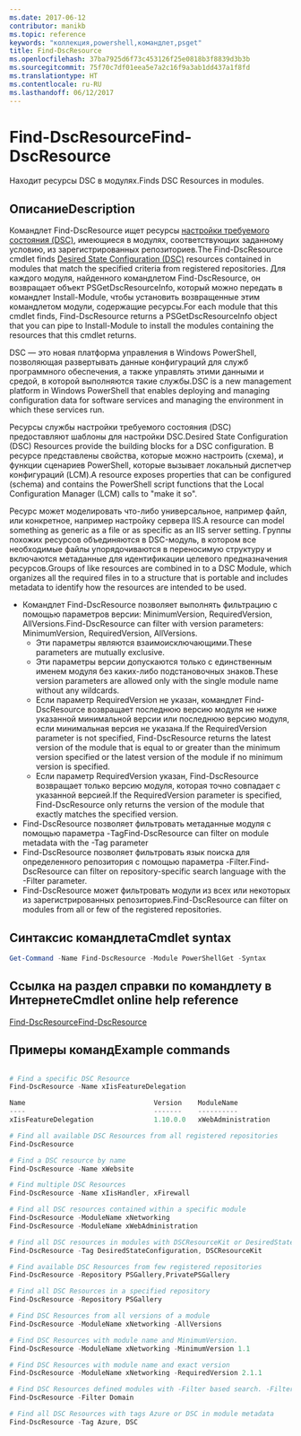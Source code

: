 ```yaml
---
ms.date: 2017-06-12
contributor: manikb
ms.topic: reference
keywords: "коллекция,powershell,командлет,psget"
title: Find-DscResource
ms.openlocfilehash: 37ba7925d6f73c453126f25e0818b3f8839d3b3b
ms.sourcegitcommit: 75f70c7df01eea5e7a2c16f9a3ab1dd437a1f8fd
ms.translationtype: HT
ms.contentlocale: ru-RU
ms.lasthandoff: 06/12/2017
---
```

# <a name="find-dscresource"></a><span data-ttu-id="26ed4-103">Find-DscResource</span><span class="sxs-lookup"><span data-stu-id="26ed4-103">Find-DscResource</span></span>

<span data-ttu-id="26ed4-104">Находит ресурсы DSC в модулях.</span><span class="sxs-lookup"><span data-stu-id="26ed4-104">Finds DSC Resources in modules.</span></span>

## <a name="description"></a><span data-ttu-id="26ed4-105">Описание</span><span class="sxs-lookup"><span data-stu-id="26ed4-105">Description</span></span>

<span data-ttu-id="26ed4-106">Командлет Find-DscResource ищет ресурсы [настройки требуемого состояния (DSC)](https://msdn.microsoft.com/en-us/PowerShell/dsc/overview), имеющиеся в модулях, соответствующих заданному условию, из зарегистрированных репозиториев.</span><span class="sxs-lookup"><span data-stu-id="26ed4-106">The Find-DscResource cmdlet finds [Desired State Configuration (DSC)](https://msdn.microsoft.com/en-us/PowerShell/dsc/overview) resources contained in modules that match the specified criteria from registered repositories.</span></span>
<span data-ttu-id="26ed4-107">Для каждого модуля, найденного командлетом Find-DscResource, он возвращает объект PSGetDscResourceInfo, который можно передать в командлет Install-Module, чтобы установить возвращенные этим командлетом модули, содержащие ресурсы.</span><span class="sxs-lookup"><span data-stu-id="26ed4-107">For each module that this cmdlet finds, Find-DscResource returns a PSGetDscResourceInfo object that you can pipe to Install-Module to install the modules containing the resources that this cmdlet returns.</span></span>

<span data-ttu-id="26ed4-108">DSC — это новая платформа управления в Windows PowerShell, позволяющая развертывать данные конфигураций для служб программного обеспечения, а также управлять этими данными и средой, в которой выполняются такие службы.</span><span class="sxs-lookup"><span data-stu-id="26ed4-108">DSC is a new management platform in Windows PowerShell that enables deploying and managing configuration data for software services and managing the environment in which these services run.</span></span>

<span data-ttu-id="26ed4-109">Ресурсы службы настройки требуемого состояния (DSC) предоставляют шаблоны для настройки DSC.</span><span class="sxs-lookup"><span data-stu-id="26ed4-109">Desired State Configuration (DSC) Resources provide the building blocks for a DSC configuration.</span></span> <span data-ttu-id="26ed4-110">В ресурсе представлены свойства, которые можно настроить (схема), и функции сценариев PowerShell, которые вызывает локальный диспетчер конфигураций (LCM).</span><span class="sxs-lookup"><span data-stu-id="26ed4-110">A resource exposes properties that can be configured (schema) and contains the PowerShell script functions that the Local Configuration Manager (LCM) calls to "make it so".</span></span>

<span data-ttu-id="26ed4-111">Ресурс может моделировать что-либо универсальное, например файл, или конкретное, например настройку сервера IIS.</span><span class="sxs-lookup"><span data-stu-id="26ed4-111">A resource can model something as generic as a file or as specific as an IIS server setting.</span></span> <span data-ttu-id="26ed4-112">Группы похожих ресурсов объединяются в DSC-модуль, в котором все необходимые файлы упорядочиваются в переносимую структуру и включаются метаданные для идентификации целевого предназначения ресурсов.</span><span class="sxs-lookup"><span data-stu-id="26ed4-112">Groups of like resources are combined in to a DSC Module, which organizes all the required files in to a structure that is portable and includes metadata to identify how the resources are intended to be used.</span></span>

- <span data-ttu-id="26ed4-113">Командлет Find-DscResource позволяет выполнять фильтрацию с помощью параметров версии: MinimumVersion, RequiredVersion, AllVersions.</span><span class="sxs-lookup"><span data-stu-id="26ed4-113">Find-DscResource can filter with version parameters: MinimumVersion, RequiredVersion, AllVersions.</span></span>
  - <span data-ttu-id="26ed4-114">Эти параметры являются взаимоисключающими.</span><span class="sxs-lookup"><span data-stu-id="26ed4-114">These parameters are mutually exclusive.</span></span>
  - <span data-ttu-id="26ed4-115">Эти параметры версии допускаются только с единственным именем модуля без каких-либо подстановочных знаков.</span><span class="sxs-lookup"><span data-stu-id="26ed4-115">These version parameters are allowed only with the single module name without any wildcards.</span></span>
  - <span data-ttu-id="26ed4-116">Если параметр RequiredVersion не указан, командлет Find-DscResource возвращает последнюю версию модуля не ниже указанной минимальной версии или последнюю версию модуля, если минимальная версия не указана.</span><span class="sxs-lookup"><span data-stu-id="26ed4-116">If the RequiredVersion parameter is not specified, Find-DscResource returns the latest version of the module that is equal to or greater than the minimum version specified or the latest version of the module if no minimum version is specified.</span></span>
  - <span data-ttu-id="26ed4-117">Если параметр RequiredVersion указан, Find-DscResource возвращает только версию модуля, которая точно совпадает с указанной версией.</span><span class="sxs-lookup"><span data-stu-id="26ed4-117">If the RequiredVersion parameter is specified, Find-DscResource only returns the version of the module that exactly matches the specified version.</span></span>
- <span data-ttu-id="26ed4-118">Find-DscResource позволяет фильтровать метаданные модуля с помощью параметра -Tag</span><span class="sxs-lookup"><span data-stu-id="26ed4-118">Find-DscResource can filter on module metadata with the -Tag parameter</span></span>
- <span data-ttu-id="26ed4-119">Find-DscResource позволяет фильтровать язык поиска для определенного репозитория с помощью параметра -Filter.</span><span class="sxs-lookup"><span data-stu-id="26ed4-119">Find-DscResource can filter on repository-specific search language with the -Filter parameter.</span></span>
- <span data-ttu-id="26ed4-120">Find-DscResource может фильтровать модули из всех или некоторых из зарегистрированных репозиториев.</span><span class="sxs-lookup"><span data-stu-id="26ed4-120">Find-DscResource can filter on modules from all or few of the registered repositories.</span></span>

## <a name="cmdlet-syntax"></a><span data-ttu-id="26ed4-121">Синтаксис командлета</span><span class="sxs-lookup"><span data-stu-id="26ed4-121">Cmdlet syntax</span></span>
```powershell
Get-Command -Name Find-DscResource -Module PowerShellGet -Syntax
```

## <a name="cmdlet-online-help-reference"></a><span data-ttu-id="26ed4-122">Ссылка на раздел справки по командлету в Интернете</span><span class="sxs-lookup"><span data-stu-id="26ed4-122">Cmdlet online help reference</span></span>

[<span data-ttu-id="26ed4-123">Find-DscResource</span><span class="sxs-lookup"><span data-stu-id="26ed4-123">Find-DscResource</span></span>](http://go.microsoft.com/fwlink/?LinkId=517196)

## <a name="example-commands"></a><span data-ttu-id="26ed4-124">Примеры команд</span><span class="sxs-lookup"><span data-stu-id="26ed4-124">Example commands</span></span>
```powershell

# Find a specific DSC Resource
Find-DscResource -Name xIisFeatureDelegation

Name                                Version    ModuleName                          Repository
----                                -------    ----------                          ----------
xIisFeatureDelegation               1.10.0.0   xWebAdministration                  PSGallery

# Find all available DSC Resources from all registered repositories
Find-DscResource

# Find a DSC resource by name
Find-DscResource -Name xWebsite

# Find multiple DSC Resources
Find-DscResource -Name xIisHandler, xFirewall

# Find all DSC resources contained within a specific module
Find-DscResource -ModuleName xNetworking
Find-DscResource -ModuleName xWebAdministration

# Find all DSC resources in modules with DSCResourceKit or DesiredStateConfiguration
Find-DscResource -Tag DesiredStateConfiguration, DSCResourceKit

# Find available DSC Resources from few registered repositories
Find-DscResource -Repository PSGallery,PrivatePSGallery

# Find all DSC Resources in a specified repository
Find-DscResource -Repository PSGallery

# Find DSC Resources from all versions of a module
Find-DscResource -ModuleName xNetworking -AllVersions

# Find DSC Resources with module name and MinimumVersion.
Find-DscResource -ModuleName xNetworking -MinimumVersion 1.1

# Find DSC Resources with module name and exact version
Find-DscResource -ModuleName xNetworking -RequiredVersion 2.1.1

# Find DSC Resources defined modules with -Filter based search. -Filter searches in description and module names
Find-DscResource -Filter Domain

# Find all DSC Resources with tags Azure or DSC in module metadata
Find-DscResource -Tag Azure, DSC

```


